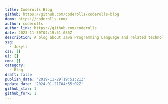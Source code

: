 ```yaml
---
title: Coderolls Blog
github: https://github.com/coderolls/coderolls-blog
demo: https://coderolls.com/
author: coderolls
author_link: https://github.com/coderolls
date: 2023-11-30T04:19:51.035Z
description: A blog about Java Programming Language and related technologies.
ssg:
  - Jekyll
css: []
ui: []
cms: []
category:
  - Blog
draft: false
publish_date: '2019-11-29T19:51:21Z'
update_date: '2024-01-21T04:55:02Z'
github_star: 1
github_fork: 1
---
```

